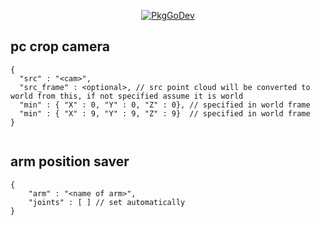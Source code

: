 

<p align="center">
  <a href="https://pkg.go.dev/github.com/erh/vmodutils"><img src="https://pkg.go.dev/badge/github.com/erh/vmodutils" alt="PkgGoDev"></a>
</a>
</p>

## pc crop camera
```
{
  "src" : "<cam>",
  "src_frame" : <optional>, // src point cloud will be converted to world from this, if not specified assume it is world
  "min" : { "X" : 0, "Y" : 0, "Z" : 0}, // specified in world frame
  "min" : { "X" : 9, "Y" : 9, "Z" : 9}  // specified in world frame
}
  
```

## arm position saver
```
{
    "arm" : "<name of arm>",
    "joints" : [ ] // set automatically
}
```



